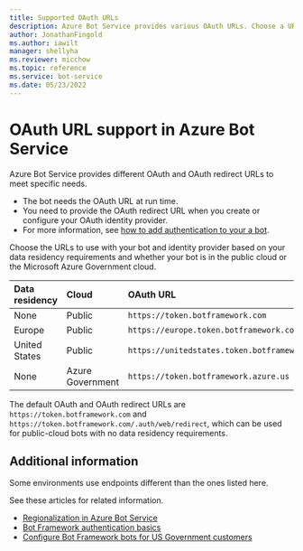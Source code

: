 ```yaml
---
title: Supported OAuth URLs
description: Azure Bot Service provides various OAuth URLs. Choose a URL based on data residency requirements and which cloud your bot is in.
author: JonathanFingold
ms.author: iawilt
manager: shellyha
ms.reviewer: micchow
ms.topic: reference
ms.service: bot-service
ms.date: 05/23/2022
---
```


# OAuth URL support in Azure Bot Service

Azure Bot Service provides different OAuth and OAuth redirect URLs to meet specific needs.

- The bot needs the OAuth URL at run time.
- You need to provide the OAuth redirect URL when you create or configure your OAuth identity provider.
- For more information, see [how to add authentication to your a bot](v4sdk/bot-builder-authentication.md).

Choose the URLs to use with your bot and identity provider based on your data residency requirements and whether your bot is in the public cloud or the Microsoft Azure Government cloud.

| Data residency | Cloud            | OAuth URL                                     | OAuth Redirect URL                                               |
|:---------------|:-----------------|:----------------------------------------------|:-----------------------------------------------------------------|
| None           | Public           | `https://token.botframework.com`              | `https://token.botframework.com/.auth/web/redirect`              |
| Europe         | Public           | `https://europe.token.botframework.com`       | `https://europe.token.botframework.com/.auth/web/redirect`       |
| United States  | Public           | `https://unitedstates.token.botframework.com` | `https://unitedstates.token.botframework.com/.auth/web/redirect` |
| None           | Azure Government | `https://token.botframework.azure.us`         | `https://token.botframework.azure.us/.auth/web/redirect`         |

The default OAuth and OAuth redirect URLs are `https://token.botframework.com` and `https://token.botframework.com/.auth/web/redirect`, which can be used for public-cloud bots with no data residency requirements.

## Additional information

Some environments use endpoints different than the ones listed here.

See these articles for related information.

- [Regionalization in Azure Bot Service](v4sdk/bot-builder-concept-regionalization.md)
- [Bot Framework authentication basics](v4sdk/bot-builder-authentication-basics.md)
- [Configure Bot Framework bots for US Government customers](how-to-deploy-gov-cloud-high.md)
